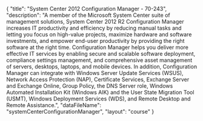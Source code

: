 {
	"title": "System Center 2012 Configuration Manager - 70-243",
	"description": "A member of the Microsoft System Center suite of management solutions, System Center 2012 R2 Configuration Manager increases IT productivity and efficiency by reducing manual tasks and letting you focus on high-value projects, maximize hardware and software investments, and empower end-user productivity by providing the right software at the right time. Configuration Manager helps you deliver more effective IT services by enabling secure and scalable software deployment, compliance settings management, and comprehensive asset management of servers, desktops, laptops, and mobile devices. In addition, Configuration Manager can integrate with Windows Server Update Services (WSUS), Network Access Protection (NAP), Certificate Services, Exchange Server and Exchange Online, Group Policy, the DNS Server role, Windows Automated Installation Kit (Windows AIK) and the User State Migration Tool (USMT), Windows Deployment Services (WDS), and Remote Desktop and Remote Assistance.",
	"dataFileName": "systemCenterConfigurationManager",
	"layout": "course"
}